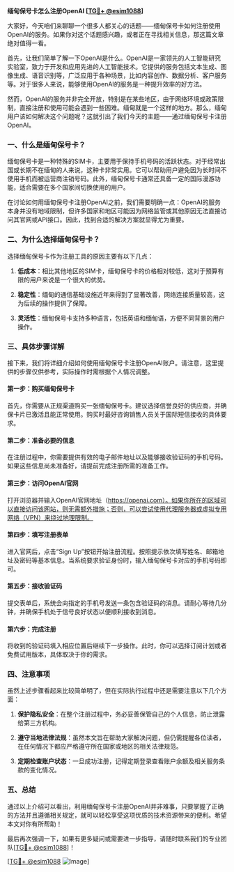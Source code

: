 **缅甸保号卡怎么注册OpenAI [[TG💪+ @esim1088](https://t.me/s/esim1088)]**

大家好，今天咱们来聊聊一个很多人都关心的话题——缅甸保号卡如何注册使用OpenAI的服务。如果你对这个话题感兴趣，或者正在寻找相关信息，那这篇文章绝对值得一看。

首先，让我们简单了解一下OpenAI是什么。OpenAI是一家领先的人工智能研究实验室，致力于开发和应用先进的人工智能技术。它提供的服务包括文本生成、图像生成、语音识别等，广泛应用于各种场景，比如内容创作、数据分析、客户服务等。对于很多人来说，能够使用OpenAI的服务是一种提升效率的好方法。

然而，OpenAI的服务并非完全开放，特别是在某些地区，由于网络环境或政策限制，直接注册和使用可能会遇到一些困难。缅甸就是一个这样的地方。那么，缅甸用户该如何解决这个问题呢？这就引出了我们今天的主题——通过缅甸保号卡注册OpenAI。

### 一、什么是缅甸保号卡？

缅甸保号卡是一种特殊的SIM卡，主要用于保持手机号码的活跃状态。对于经常出国或长期不在缅甸的人来说，这种卡非常实用。它可以帮助用户避免因为长时间不使用手机而被运营商注销号码。此外，缅甸保号卡通常还具备一定的国际漫游功能，适合需要在多个国家间切换使用的用户。

在讨论如何用缅甸保号卡注册OpenAI之前，我们需要明确一点：OpenAI的服务本身并没有地域限制，但许多国家和地区可能因为网络监管或其他原因无法直接访问其官网或API接口。因此，找到合适的解决方案就显得尤为重要。

### 二、为什么选择缅甸保号卡？

选择缅甸保号卡作为注册工具的原因主要有以下几点：

1. **低成本**：相比其他地区的SIM卡，缅甸保号卡的价格相对较低，这对于预算有限的用户来说是一个很大的优势。
   
2. **稳定性**：缅甸的通信基础设施近年来得到了显著改善，网络连接质量较高，这为后续的操作提供了保障。

3. **灵活性**：缅甸保号卡支持多种语言，包括英语和缅甸语，方便不同背景的用户操作。

### 三、具体步骤详解

接下来，我们将详细介绍如何使用缅甸保号卡注册OpenAI账户。请注意，这里提供的步骤仅供参考，实际操作时需根据个人情况调整。

#### 第一步：购买缅甸保号卡

首先，你需要从正规渠道购买一张缅甸保号卡。建议选择信誉良好的供应商，并确保卡片已激活且能正常使用。购买时最好咨询销售人员关于国际短信接收的具体要求。

#### 第二步：准备必要的信息

在注册过程中，你需要提供有效的电子邮件地址以及能够接收验证码的手机号码。如果这些信息尚未准备好，请提前完成注册所需的准备工作。

#### 第三步：访问OpenAI官网

打开浏览器并输入OpenAI官网地址（https://openai.com）。如果你所在的区域可以直接访问该网站，则无需额外措施；否则，可以尝试使用代理服务器或虚拟专用网络（VPN）来绕过地理限制。

#### 第四步：填写注册表单

进入官网后，点击“Sign Up”按钮开始注册流程。按照提示依次填写姓名、邮箱地址及密码等基本信息。当系统要求验证身份时，输入缅甸保号卡对应的手机号码即可。

#### 第五步：接收验证码

提交表单后，系统会向指定的手机号发送一条包含验证码的消息。请耐心等待几分钟，并确保手机处于信号良好状态以便顺利接收到消息。

#### 第六步：完成注册

将收到的验证码填入相应位置后继续下一步操作。此时，你可以选择订阅计划或者免费试用版本，具体取决于你的需求。

### 四、注意事项

虽然上述步骤看起来比较简单明了，但在实际执行过程中还是需要注意以下几个方面：

1. **保护隐私安全**：在整个注册过程中，务必妥善保管自己的个人信息，防止泄露给第三方机构。

2. **遵守当地法律法规**：虽然本文旨在帮助大家解决问题，但仍需提醒各位读者，在任何情况下都应严格遵守所在国家或地区的相关法律规范。

3. **定期检查账户状态**：一旦成功注册，记得定期登录查看账户余额及相关服务条款的变化情况。

### 五、总结

通过以上介绍可以看出，利用缅甸保号卡注册OpenAI并非难事，只要掌握了正确的方法并且遵循相关规定，就可以轻松享受这项优质的技术资源带来的便利。希望本文对你有所帮助！

最后再次强调一下，如果有更多疑问或需要进一步指导，请随时联系我们的专业团队[[TG💪+ @esim1088](https://t.me/s/esim1088)]！

[[TG💪+ @esim1088](https://t.me/s/esim1088) ![Image](https://i.postimg.cc/4NQfJmqS/Snipaste-2025-05-13-00-14-12.png)]